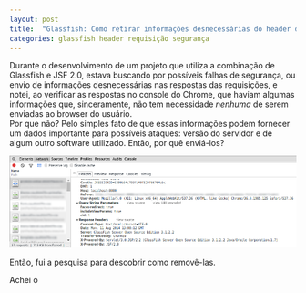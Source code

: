 ```yaml
---
layout: post
title:  "Glassfish: Como retirar informações desnecessárias do header da requisição"
categories: glassfish header requisição segurança
---
```


Durante o desenvolvimento de um projeto que utiliza a combinação de Glassfish e JSF 2.0, estava buscando por possíveis falhas de segurança, ou envio de informações desnecessárias nas respostas das requisições, e notei, ao verificar as respostas no console do Chrome, que haviam algumas informações que, sinceramente, não tem necessidade *nenhuma* de serem enviadas ao browser do usuário.  
Por que não? Pelo simples fato de que essas informações podem fornecer um dados importante para possíveis ataques: versão do servidor e de algum outro software utilizado. Então, por quê enviá-los?

![Cabeçalhos de resposta do Glassfish][glassfish-cabeçalho-resposta]

Então, fui a pesquisa para descobrir como removê-las.  

Achei o 

[glassfish-cabeçalho-resposta]: /images/glassfish-resposta-cabecalho.png
